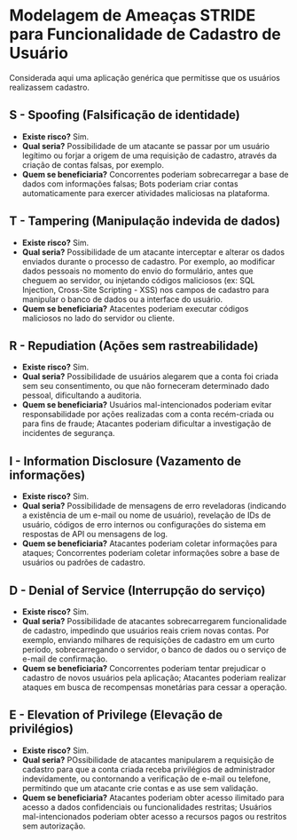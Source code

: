 # Modelagem de Ameaças STRIDE para Funcionalidade de Cadastro de Usuário

Considerada aqui uma aplicação genérica que permitisse que os usuários realizassem cadastro.

## S - Spoofing (Falsificação de identidade)

- **Existe risco?** Sim.
- **Qual seria?** Possibilidade de um atacante se passar por um usuário legítimo ou forjar a origem de uma requisição de cadastro, através da criação de contas falsas, por exemplo.
- **Quem se beneficiaria?** Concorrentes poderiam sobrecarregar a base de dados com informações falsas; Bots poderiam criar contas automaticamente para exercer atividades maliciosas na plataforma.

## T - Tampering (Manipulação indevida de dados)

- **Existe risco?** Sim.
- **Qual seria?** Possibilidade de um atacante interceptar e alterar os dados enviados durante o processo de cadastro. Por exemplo, ao modificar dados pessoais no momento do envio do formulário, antes que cheguem ao servidor, ou injetando códigos maliciosos (ex: SQL Injection, Cross-Site Scripting - XSS) nos campos de cadastro para manipular o banco de dados ou a interface do usuário.
- **Quem se beneficiaria?** Atacentes poderiam executar códigos maliciosos no lado do servidor ou cliente.

## R - Repudiation (Ações sem rastreabilidade)

- **Existe risco?** Sim.
- **Qual seria?** Possibilidade de usuários alegarem que a conta foi criada sem seu consentimento, ou que não forneceram determinado dado pessoal, dificultando a auditoria.
- **Quem se beneficiaria?** Usuários mal-intencionados poderiam evitar responsabilidade por ações realizadas com a conta recém-criada ou para fins de fraude; Atacantes poderiam dificultar a investigação de incidentes de segurança.

## I - Information Disclosure (Vazamento de informações)

- **Existe risco?** Sim.
- **Qual seria?** Possibilidade de mensagens de erro reveladoras (indicando a existência de um e-mail ou nome de usuário), revelação de IDs de usuário, códigos de erro internos ou configurações do sistema em respostas de API ou mensagens de log.
- **Quem se beneficiaria?** Atacantes poderiam coletar informações para ataques; Concorrentes poderiam coletar informações sobre a base de usuários ou padrões de cadastro.

## D - Denial of Service (Interrupção do serviço)

- **Existe risco?** Sim.
- **Qual seria?** Possibilidade de atacantes sobrecarregarem funcionalidade de cadastro, impedindo que usuários reais criem novas contas. Por exemplo, enviando milhares de requisições de cadastro em um curto período, sobrecarregando o servidor, o banco de dados ou o serviço de e-mail de confirmação.
- **Quem se beneficiaria?** Concorrentes poderiam tentar prejudicar o cadastro de novos usuários pela aplicação; Atacantes poderiam realizar ataques em busca de recompensas monetárias para cessar a operação.

## E - Elevation of Privilege (Elevação de privilégios)

- **Existe risco?** Sim.
- **Qual seria?** POssibilidade de atacantes manipularem a requisição de cadastro para que a conta criada receba privilégios de administrador indevidamente, ou contornando a verificação de e-mail ou telefone, permitindo que um atacante crie contas e as use sem validação.
- **Quem se beneficiaria?** Atacantes poderiam obter acesso ilimitado para acesso a dados confidenciais ou funcionalidades restritas; Usuários mal-intencionados poderiam obter acesso a recursos pagos ou restritos sem autorização.